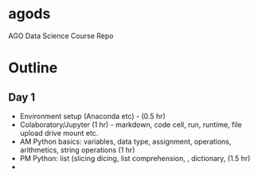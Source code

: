 # agods
AGO Data Science Course Repo

# Outline 

## Day 1
- Environment setup (Anaconda etc) - (0.5 hr) 
- Colaboratory/Jupyter (1 hr) - markdown, code cell, run, runtime, file upload drive mount etc.
- AM Python basics:  variables, data type, assignment, operations, arithmetics, string operations  (1 hr) 
- PM Python: list (slicing dicing, list comprehension, , dictionary, (1.5 hr)
- 
